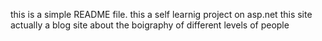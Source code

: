 this is a simple README file.
this a self learnig project on asp.net
this site actually a blog site about the boigraphy 
of different levels of people
